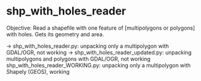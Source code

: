 # shp_with_holes_reader
Objective:
Read a shapefile with one feature of [multipolygons or polygons] with holes.
Gets its geometry and area.

-> shp_with_holes_reader.py: unpacking only a multipolygon with GDAL/OGR, not working
-> shp_with_holes_reader_updated.py: unpacking multipolygons and polygons with GDAL/OGR, not working
shp_with_holes_reader_WORKING.py: unpacking only a multipolygon with Shapely (GEOS), working
